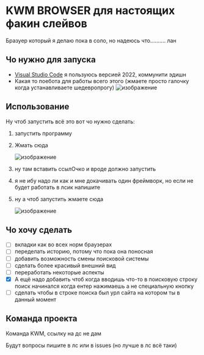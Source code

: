 # KWM BROWSER для настоящих факин слейвов
Бразуер который я делаю пока в соло, но надеюсь что.......... лан




## Чо нужно для запуска
- [Visual Studio Code](https://www.gatsbyjs.com/](https://visualstudio.microsoft.com/ru/vs/community/)) я пользуюсь версией 2022, коммунити эдишн
- Какая то поебота для работы всего этого (жмаете просто галочку когда устанавливаете шедевропрогу)
  ![изображение](https://github.com/Villygrimm/KWM_BROWSER/assets/78722395/d8aadda7-d10a-4fe9-9580-1cc0f95790f2)


## Использование
Ну чтоб запустить всё это вот чо нужно сделать:
1) запустить программу
2) Жмать сюда

   ![изображение](https://github.com/Villygrimm/KWM_BROWSER/assets/78722395/6dbb2708-dce1-41a3-aef3-1f6cf07976c6)
3) ну там вставить ссылОчко и вроде должно запустить
4) я не ибу надо ли как и мне докачивать один фреймворк, но если не будет работать в лсик напишите
5) ну а чтоб запустить жмаете сюда

   ![изображение](https://github.com/Villygrimm/KWM_BROWSER/assets/78722395/8750a2a5-c6e8-4c45-9ec4-c72a81ffdd9a)




## Чо хочу сделать
- [ ] вкладки как во всех норм браузерах 
- [ ] переделать историю, потому что пока она поносная
- [ ] добавить возможность смены поисковой системы
- [ ] сделать более красивый внешний вид
- [ ] переработать некоторые аспекты
- [x] А ещё надо добавить чтоб когда вводишь что-то в поисковую строку поиск начинался когда ентер нажимаешь а не специальную кнопку
- [ ] сделать чтобы в строке поиска был урл сайта на котором ты в данный момент

## Команда проекта
Команда KWM, ссылку на дс не дам

Будут вопросы пишите в лс или в issues (но лучше в лс всё таки)
